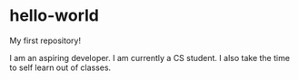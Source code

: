 # hello-world
My first repository!

I am an aspiring developer. I am currently a CS student. I also take the time to self learn out of classes. 
